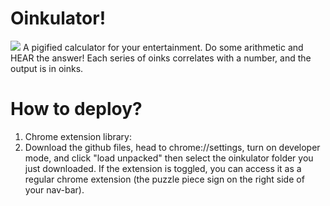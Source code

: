 <h1>Oinkulator!</h1>
<img src="https://github.com/user-attachments/assets/19ba367f-c71d-4aa8-811f-13c207f97383"></img>
A pigified calculator for your entertainment. Do some arithmetic and HEAR the answer! Each series of oinks correlates with a number, and the output is in oinks.

<h1>How to deploy?</h1>

1. Chrome extension library:
2. Download the github files, head to chrome://settings, turn on developer mode, and click "load unpacked" then select the oinkulator folder you just downloaded. If the extension is toggled, you can access it as a regular chrome extension (the puzzle piece sign on the right side of your nav-bar).
